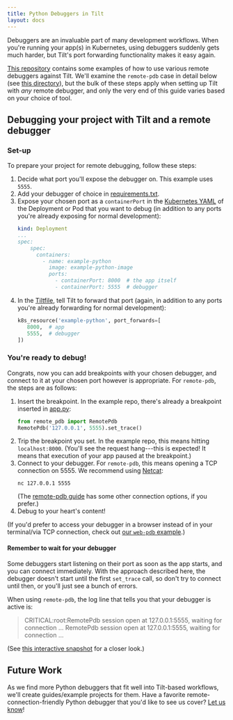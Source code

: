```yaml
---
title: Python Debuggers in Tilt
layout: docs
---
```


Debuggers are an invaluable part of many development workflows. When you're running your app(s) in Kubernetes, using debuggers suddenly gets much harder, but Tilt's port forwarding functionality makes it easy again.

[This repository](https://github.com/tilt-dev/tilt-example-python/tree/master/debugger-examples) contains some examples of how to use various remote debuggers against Tilt. We'll examine the `remote-pdb` case in detail below (see [this directory](https://github.com/tilt-dev/tilt-example-python/tree/master/debugger-examples/remote-pdb)), but the bulk of these steps apply when setting up Tilt with _any_ remote debugger, and only the very end of this guide varies based on your choice of tool. 

## Debugging your project with Tilt and a remote debugger

### Set-up
To prepare your project for remote debugging, follow these steps:
1. Decide what port you'll expose the debugger on. This example uses `5555`.
2. Add your debugger of choice in [requirements.txt](https://github.com/tilt-dev/tilt-example-python/tree/master/debugger-examples/remote-pdb/requirements.txt).
3. Expose your chosen port as a `containerPort` in the [Kubernetes YAML](https://github.com/tilt-dev/tilt-example-python/tree/master/debugger-examples/remote-pdb/kubernetes.yaml) of the Deployment or Pod that you want to debug (in addition to any ports you're already exposing for normal development):
    ```yaml
    kind: Deployment
    ...
    spec:
        spec:
          containers:
            - name: example-python
              image: example-python-image
              ports:
                - containerPort: 8000  # the app itself
                - containerPort: 5555  # debugger
    ```
4. In the [Tiltfile](https://github.com/tilt-dev/tilt-example-python/tree/master/debugger-examples/remote-pdb/Tiltfile), tell Tilt to forward that port (again, in addition to any ports you're already forwarding for normal development):
    ```python
   k8s_resource('example-python', port_forwards=[
       8000,  # app
       5555,  # debugger
   ])
    ```

### You're ready to debug!
Congrats, now you can add breakpoints with your chosen debugger, and connect to it at your chosen port however is appropriate. For `remote-pdb`, the steps are as follows:
1. Insert the breakpoint. In the example repo, there's already a breakpoint inserted in [app.py](https://github.com/tilt-dev/tilt-example-python/tree/master/debugger-examples/remote-pdb/app.py):
    ```python
   from remote_pdb import RemotePdb
   RemotePdb('127.0.0.1', 5555).set_trace()
    ```
2. Trip the breakpoint you set. In the example repo, this means hitting `localhost:8000`. (You'll see the request hang---this is expected! It means that execution of your app paused at the breakpoint.)
3. Connect to your debugger. For `remote-pdb`, this means opening a TCP connection on 5555. We recommend using [Netcat](http://netcat.sourceforge.net/):
   ```
   nc 127.0.0.1 5555
   ```
   (The [remote-pdb guide](https://pypi.org/project/remote-pdb/) has some other connection options, if you prefer.)
4. Debug to your heart's content!

(If you'd prefer to access your debugger in a browser instead of in your terminal/via TCP connection, check out [our `web-pdb` example](https://github.com/tilt-dev/tilt-example-python/tree/master/debugger-examples/web-pdb/).)

#### Remember to wait for your debugger
Some debuggers start listening on their port as soon as the app starts, and you can connect immediately. With the approach described here, the debugger doesn't start until the first `set_trace` call, so don't try to connect until then, or you'll just see a bunch of errors.

When using `remote-pdb`, the log line that tells you that your debugger is active is:
> CRITICAL:root:RemotePdb session open at 127.0.0.1:5555, waiting for connection ...
> RemotePdb session open at 127.0.0.1:5555, waiting for connection ...

(See [this interactive snapshot](https://cloud.tilt.dev/snapshot/Aer7necLsNHx2TGFkfc=) for a closer look.)

## Future Work
As we find more Python debuggers that fit well into Tilt-based workflows, we'll create guides/example projects for them. Have a favorite remote-connection-friendly Python debugger that you'd like to see us cover? [Let us know](https://tilt.dev/contact)!
